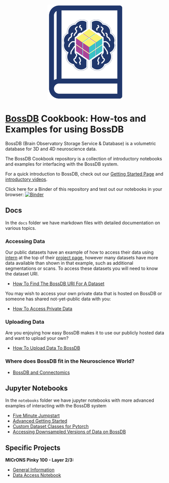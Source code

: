 <div align="center">
  <img src="bossdbcookbook.png" height = '300px'>
</div>

# [BossDB](https://bossdb.org/) Cookbook: How-tos and Examples for using BossDB

BossDB (Brain Observatory Storage Service & Database) is a volumetric database for 3D and 4D neuroscience data.

The BossDB Cookbook repository is a collection of introductory notebooks and examples for interfacing with the BossDB system. 

For a quick introduction to BossDB, check out our [Getting Started Page](https://bossdb.org/get-started) and [introductory videos](https://www.youtube.com/channel/UCOKBtUhLgr-AtfGUxA-K6lg/featured).

Click here for a Binder of this repository and test out our notebooks in your browser: [![Binder](https://mybinder.org/badge_logo.svg)](https://mybinder.org/v2/gh/aplbrain/bossdb_cookbook/HEAD?filepath=notebooks%2F)

## Docs
In the `docs` folder we have markdown files with detailed documentation on various topics.

### Accessing Data

Our public datasets have an example of how to access their data using [intern](https://github.com/jhuapl-boss/intern) at the top of their [project page](https://bossdb.org/projects), however many datasets have more data available than shown in that example, such as additional segmentations or scans. To access these datasets you will need to know the dataset URI. 

- [How To Find The BossDB URI For A Dataset](https://github.com/aplbrain/bossdb_cookbook/blob/main/docs/How-To-Find-The-BossDB-URI-For-A-Dataset.md)

You may wish to access your own private data that is hosted on BossDB or someone has shared not-yet-public data with you:
- [How To Access Private Data](https://github.com/aplbrain/bossdb_cookbook/blob/main/docs/BossDB-Set-Up-For-Private-Datasets.md)

### Uploading Data

Are you enjoying how easy BossDB makes it to use our publicly hosted data and want to upload your own? 
- [How To Upload Data To BossDB](https://github.com/aplbrain/bossdb_cookbook/blob/main/docs/How-To-Upload-Data-To-BossDB.md)

### Where does BossDB fit in the Neuroscience World?

- [BossDB and Connectomics](https://github.com/aplbrain/bossdb_cookbook/blob/main/docs/BossDB-And-Connectomics.md)

## Jupyter Notebooks
In the `notebooks` folder we have jupyter notebooks with more advanced examples of interacting with the BossDB system

- [Five Minute Jumpstart](https://github.com/aplbrain/bossdb_cookbook/blob/main/notebooks/Five-Minute-Jump-Start.ipynb)
- [Advanced Getting Started](https://github.com/aplbrain/bossdb_cookbook/blob/main/notebooks/Get-Started-Downloading-Data-with-Intern.ipynb)
- [Custom Dataset Classes for Pytorch](https://github.com/aplbrain/bossdb_cookbook/blob/main/notebooks/BossDB-Dataset-Classes-for-Pytorch-DataLoaders.ipynb)
- [Accessing Downsampled Versions of Data on BossDB](https://github.com/aplbrain/bossdb_cookbook/blob/main/notebooks/Accessing-Lower-Resolution-Versions-Of-Data-From-BossDB.ipynb)


## Specific Projects

**MICrONS Pinky 100 - Layer 2/3:**
- [General Information](https://github.com/aplbrain/bossdb_cookbook/blob/main/docs/IARPA_MICrONS_Pinky_100_Dataset.md)
- [Data Access Notebook](https://github.com/aplbrain/bossdb_cookbook/blob/main/notebooks/IARPA-MICrONS-Pinky100.ipynb)

